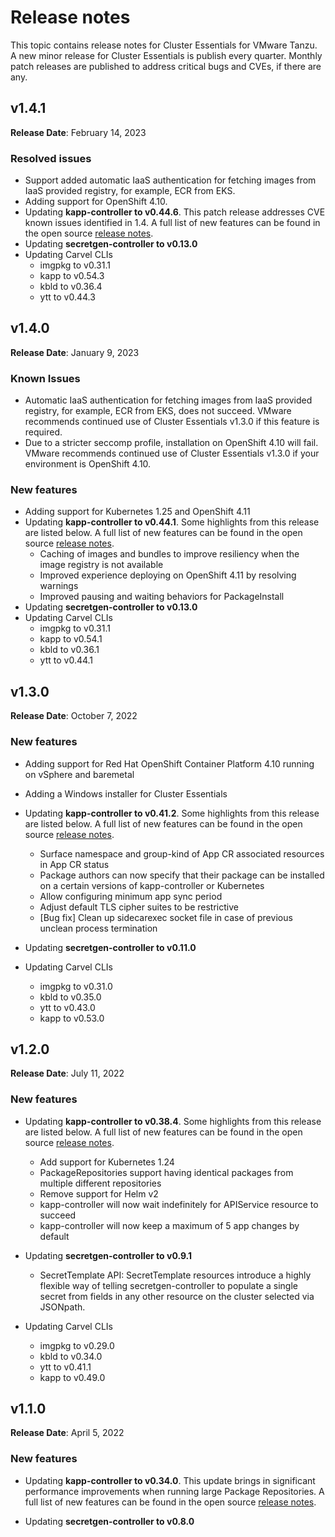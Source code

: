 # Release notes

This topic contains release notes for Cluster Essentials for VMware Tanzu. A new minor release for Cluster Essentials is publish every quarter. Monthly patch releases are published to address critical bugs and CVEs, if there are any.

## <a id='1-4-1'></a> v1.4.1

**Release Date**: February 14, 2023

### <a id='1-4-1-resolved-issues'></a> Resolved issues
* Support added automatic IaaS authentication for fetching images from IaaS provided registry, for example, ECR from EKS. 
* Adding support for OpenShift 4.10.
* Updating **kapp-controller to v0.44.6**. This patch release addresses CVE known issues identified in 1.4. A full list of new features can be found in the open source [release notes](https://github.com/vmware-tanzu/carvel-kapp-controller/releases).
* Updating **secretgen-controller to v0.13.0**
* Updating Carvel CLIs
  * imgpkg to v0.31.1
  * kapp to v0.54.3
  * kbld to v0.36.4
  * ytt to v0.44.3

## <a id='1-4'></a> v1.4.0

**Release Date**: January 9, 2023

### <a id='1-4-issues'></a> Known Issues
* Automatic IaaS authentication for fetching images from IaaS provided registry, for example, ECR from EKS, does not succeed. 
VMware recommends continued use of Cluster Essentials v1.3.0 if this feature is required.
* Due to a stricter seccomp profile, installation on OpenShift 4.10 will fail.
VMware recommends continued use of Cluster Essentials v1.3.0 if your environment is OpenShift 4.10.

### <a id='1-4-new-features'></a> New features
* Adding support for Kubernetes 1.25 and OpenShift 4.11
* Updating **kapp-controller to v0.44.1**. Some highlights from this release are listed below. A full list of new features can be found in the open source [release notes](https://github.com/vmware-tanzu/carvel-kapp-controller/releases).
  * Caching of images and bundles to improve resiliency when the image registry is not available
  * Improved experience deploying on OpenShift 4.11 by resolving warnings
  * Improved pausing and waiting behaviors for PackageInstall
* Updating **secretgen-controller to v0.13.0**
* Updating Carvel CLIs
  * imgpkg to v0.31.1
  * kapp to v0.54.1
  * kbld to v0.36.1
  * ytt to v0.44.1

## <a id='1-3'></a> v1.3.0

**Release Date**: October 7, 2022

### <a id='1-3-new-features'></a> New features

* Adding support for Red Hat OpenShift Container Platform 4.10 running on vSphere and baremetal
* Adding a Windows installer for Cluster Essentials

* Updating **kapp-controller to v0.41.2**. Some highlights from this release are listed below. A full list of new features can be found in the open source [release notes](https://github.com/vmware-tanzu/carvel-kapp-controller/releases).
  * Surface namespace and group-kind of App CR associated resources in App CR status
  * Package authors can now specify that their package can be installed on a certain versions of kapp-controller or Kubernetes
  * Allow configuring minimum app sync period
  * Adjust default TLS cipher suites to be restrictive
  * [Bug fix] Clean up sidecarexec socket file in case of previous unclean process termination

* Updating **secretgen-controller to v0.11.0**

* Updating Carvel CLIs
  * imgpkg to v0.31.0
  * kbld to v0.35.0 
  * ytt to v0.43.0 
  * kapp to v0.53.0
  
## <a id='1-2'></a> v1.2.0

**Release Date**: July 11, 2022

### <a id='1-2-new-features'></a> New features

* Updating **kapp-controller to v0.38.4**. Some highlights from this release are listed below. A full list of new features can be found in the open source [release notes](https://github.com/vmware-tanzu/carvel-kapp-controller/releases).
  * Add support for Kubernetes 1.24
  * PackageRepositories support having identical packages from multiple different repositories
  * Remove support for Helm v2
  * kapp-controller will now wait indefinitely for APIService resource to succeed
  * kapp-controller will now keep a maximum of 5 app changes by default

* Updating **secretgen-controller to v0.9.1**
  * SecretTemplate API: SecretTemplate resources introduce a highly flexible way of telling secretgen-controller to populate a single secret from fields in any other resource on the cluster selected via JSONpath.
  
* Updating Carvel CLIs
  * imgpkg to v0.29.0
  * kbld to v0.34.0 
  * ytt to v0.41.1 
  * kapp to v0.49.0


## <a id='1-1'></a> v1.1.0

**Release Date**: April 5, 2022

### <a id='1-1-new-features'></a> New features

* Updating **kapp-controller to v0.34.0**. This update brings in significant performance improvements when running large Package Repositories. A full list of new features can be found in the open source [release notes](https://github.com/vmware-tanzu/carvel-kapp-controller/releases).

* Updating **secretgen-controller to v0.8.0**
